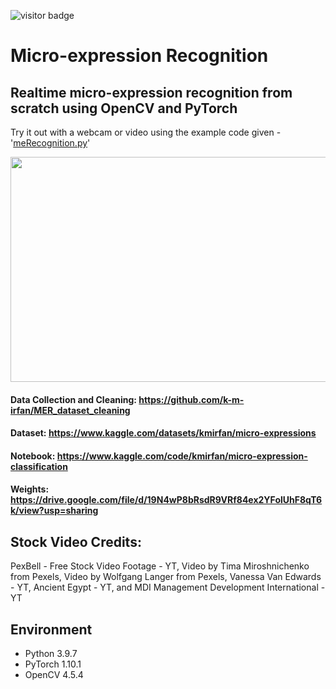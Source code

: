 ![visitor badge](https://visitor-badge.glitch.me/badge?page_id=k-m-irfan/microexpression_recognition.visitor-badge)

# Micro-expression Recognition
## Realtime micro-expression recognition from scratch using OpenCV and PyTorch

Try it out with a webcam or video using the example code given - '[meRecognition.py](https://github.com/k-m-irfan/microexpression_recognition/blob/main/meRecognition.py)'

<p align="center">
  <img width="600" height="360" src="https://user-images.githubusercontent.com/80172338/160007938-2a5a5704-f095-40db-bfcc-e41f075a6030.gif">
</p>

#### Data Collection and Cleaning: https://github.com/k-m-irfan/MER_dataset_cleaning

#### Dataset: https://www.kaggle.com/datasets/kmirfan/micro-expressions

#### Notebook: https://www.kaggle.com/code/kmirfan/micro-expression-classification

#### Weights: https://drive.google.com/file/d/19N4wP8bRsdR9VRf84ex2YFolUhF8qT6k/view?usp=sharing


## Stock Video Credits:

PexBell - Free Stock Video Footage - YT, Video by Tima Miroshnichenko from Pexels, Video by Wolfgang Langer from Pexels, Vanessa Van Edwards - YT, Ancient Egypt - YT, and MDI Management Development International - YT

## Environment
- Python 3.9.7
- PyTorch 1.10.1
- OpenCV 4.5.4

